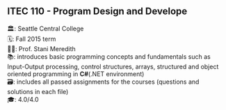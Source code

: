 ## ITEC 110 - Program Design and Develope

🏛: Seattle Central College <br>
🗓: Fall 2015 term <br>
👩‍🏫: Prof. Stani Meredith <br>
📚: introduces basic programming concepts and fundamentals such as Input-Output processing, control structures, arrays, structured and object oriented programming in <b>C#</b>(.NET environment) <br>
🗃: includes all passed assignments for the courses (questions and solutions in each file) <br>
🎓: 4.0/4.0
